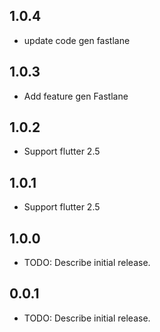 ## 1.0.4

* update code gen fastlane
## 1.0.3

* Add feature gen Fastlane
## 1.0.2

* Support flutter 2.5
## 1.0.1

* Support flutter 2.5
## 1.0.0

* TODO: Describe initial release.
## 0.0.1

* TODO: Describe initial release.
